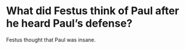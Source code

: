 # What did Festus think of Paul after he heard Paul’s defense?

Festus thought that Paul was insane.
